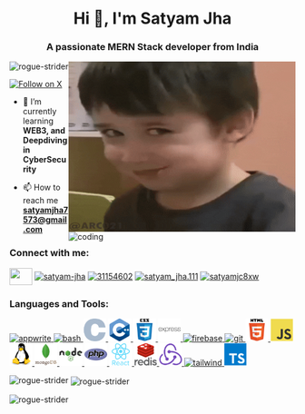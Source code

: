<h1 align="center">Hi 👋, I'm Satyam Jha</h1>
<h3 align="center">A passionate MERN Stack developer from India</h3>
<img align="right" alt="coding" width="400px" height="300px" src="/sticker.gif">
<img align="right" alt="coding" width="400px" src="https://raw.githubusercontent.com/Anmol-Baranwal/Cool-GIFs-For-GitHub/main/gifs/Code%20-%20Dark-Code.gif">
<p align="left"> <img src="https://komarev.com/ghpvc/?username=rogue-strider&label=Profile%20views&color=0e75b6&style=flat" alt="rogue-strider" /> </p>

<p align="left"> <a href="https://x.com/Rogue_Strider" target="_blank"><img src="https://img.shields.io/badge/Follow%20me-%40Rogue__Strider-1DA1F2?style=flat-square&logo=x" alt="Follow on X" /></a> </p>

- 🌱 I’m currently learning **WEB3, and Deepdiving in CyberSecurity**

- 📫 How to reach me **satyamjha7573@gmail.com**

<h3 align="left">Connect with me:</h3>
<p align="left">
<a href="https://x.com/Rogue_Strider" target="blank"><img align="center" src="https://media.sketchfab.com/models/8a66de89107f44e2a9524f38d9ed7110/thumbnails/3cdfc6de78e84022936d3af7127a4ecf/79590e616bd349f6b6ee0e19bda3f14e.jpeg" height="30" width="40" /></a>
<a href="https://www.linkedin.com/in/satyam-jha-a27365326" target="blank"><img align="center" src="https://raw.githubusercontent.com/rahuldkjain/github-profile-readme-generator/master/src/images/icons/Social/linked-in-alt.svg" alt="satyam-jha" height="30" width="40" /></a>
<a href="https://stackoverflow.com/users/31154602" target="blank"><img align="center" src="https://raw.githubusercontent.com/rahuldkjain/github-profile-readme-generator/master/src/images/icons/Social/stack-overflow.svg" alt="31154602" height="30" width="40" /></a>
<a href="https://www.instagram.com/satyam_jha.111" target="blank"><img align="center" src="https://raw.githubusercontent.com/rahuldkjain/github-profile-readme-generator/master/src/images/icons/Social/instagram.svg" alt="satyam_jha.111" height="30" width="40" /></a>
<a href="https://www.geeksforgeeks.org/user/satyamjc8xw/" target="blank"><img align="center" src="https://raw.githubusercontent.com/rahuldkjain/github-profile-readme-generator/master/src/images/icons/Social/geeks-for-geeks.svg" alt="satyamjc8xw" height="30" width="40" /></a>
</p>

<h3 align="left">Languages and Tools:</h3>
<p align="left"> <a href="https://appwrite.io" target="_blank" rel="noreferrer"> <img src="https://www.vectorlogo.zone/logos/appwriteio/appwriteio-icon.svg" alt="appwrite" width="40" height="40"/> </a> <a href="https://www.gnu.org/software/bash/" target="_blank" rel="noreferrer"> <img src="https://www.vectorlogo.zone/logos/gnu_bash/gnu_bash-icon.svg" alt="bash" width="40" height="40"/> </a> <a href="https://www.cprogramming.com/" target="_blank" rel="noreferrer"> <img src="https://raw.githubusercontent.com/devicons/devicon/master/icons/c/c-original.svg" alt="c" width="40" height="40"/> </a> <a href="https://www.w3schools.com/cpp/" target="_blank" rel="noreferrer"> <img src="https://raw.githubusercontent.com/devicons/devicon/master/icons/cplusplus/cplusplus-original.svg" alt="cplusplus" width="40" height="40"/> </a> <a href="https://www.w3schools.com/css/" target="_blank" rel="noreferrer"> <img src="https://raw.githubusercontent.com/devicons/devicon/master/icons/css3/css3-original-wordmark.svg" alt="css3" width="40" height="40"/> </a> <a href="https://expressjs.com" target="_blank" rel="noreferrer"> <img src="https://raw.githubusercontent.com/devicons/devicon/master/icons/express/express-original-wordmark.svg" alt="express" width="40" height="40"/> </a> <a href="https://firebase.google.com/" target="_blank" rel="noreferrer"> <img src="https://www.vectorlogo.zone/logos/firebase/firebase-icon.svg" alt="firebase" width="40" height="40"/> </a> <a href="https://git-scm.com/" target="_blank" rel="noreferrer"> <img src="https://www.vectorlogo.zone/logos/git-scm/git-scm-icon.svg" alt="git" width="40" height="40"/> </a> <a href="https://www.w3.org/html/" target="_blank" rel="noreferrer"> <img src="https://raw.githubusercontent.com/devicons/devicon/master/icons/html5/html5-original-wordmark.svg" alt="html5" width="40" height="40"/> </a> <a href="https://developer.mozilla.org/en-US/docs/Web/JavaScript" target="_blank" rel="noreferrer"> <img src="https://raw.githubusercontent.com/devicons/devicon/master/icons/javascript/javascript-original.svg" alt="javascript" width="40" height="40"/> </a> <a href="https://www.linux.org/" target="_blank" rel="noreferrer"> <img src="https://raw.githubusercontent.com/devicons/devicon/master/icons/linux/linux-original.svg" alt="linux" width="40" height="40"/> </a> <a href="https://www.mongodb.com/" target="_blank" rel="noreferrer"> <img src="https://raw.githubusercontent.com/devicons/devicon/master/icons/mongodb/mongodb-original-wordmark.svg" alt="mongodb" width="40" height="40"/> </a> <a href="https://nodejs.org" target="_blank" rel="noreferrer"> <img src="https://raw.githubusercontent.com/devicons/devicon/master/icons/nodejs/nodejs-original-wordmark.svg" alt="nodejs" width="40" height="40"/> </a> <a href="https://www.php.net" target="_blank" rel="noreferrer"> <img src="https://raw.githubusercontent.com/devicons/devicon/master/icons/php/php-original.svg" alt="php" width="40" height="40"/> </a> <a href="https://reactjs.org/" target="_blank" rel="noreferrer"> <img src="https://raw.githubusercontent.com/devicons/devicon/master/icons/react/react-original-wordmark.svg" alt="react" width="40" height="40"/> </a> <a href="https://redis.io" target="_blank" rel="noreferrer"> <img src="https://raw.githubusercontent.com/devicons/devicon/master/icons/redis/redis-original-wordmark.svg" alt="redis" width="40" height="40"/> </a> <a href="https://redux.js.org" target="_blank" rel="noreferrer"> <img src="https://raw.githubusercontent.com/devicons/devicon/master/icons/redux/redux-original.svg" alt="redux" width="40" height="40"/> </a> <a href="https://tailwindcss.com/" target="_blank" rel="noreferrer"> <img src="https://www.vectorlogo.zone/logos/tailwindcss/tailwindcss-icon.svg" alt="tailwind" width="40" height="40"/> </a> <a href="https://www.typescriptlang.org/" target="_blank" rel="noreferrer"> <img src="https://raw.githubusercontent.com/devicons/devicon/master/icons/typescript/typescript-original.svg" alt="typescript" width="40" height="40"/> </a> </p>

<p><img align="left" src="https://github-readme-stats.vercel.app/api/top-langs?username=rogue-strider&show_icons=true&locale=en&layout=compact&theme=dracula" alt="rogue-strider" /></p>

<p>&nbsp;<img align="center" src="https://github-readme-stats.vercel.app/api?username=rogue-strider&show_icons=true&locale=en&theme=dracula" alt="rogue-strider" /></p>

<p><img align="center" src="https://github-readme-streak-stats.herokuapp.com/?user=rogue-strider&theme=dracula" alt="rogue-strider" /></p>



